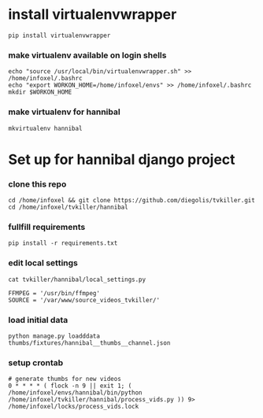 # install virtualenvwrapper

`pip install virtualenvwrapper`

### make virtualenv available on login shells

```
echo "source /usr/local/bin/virtualenvwrapper.sh" >> /home/infoxel/.bashrc
echo "export WORKON_HOME=/home/infoxel/envs" >> /home/infoxel/.bashrc
mkdir $WORKON_HOME
```

### make virtualenv for hannibal

`mkvirtualenv hannibal`

# Set up for hannibal django project

### clone this repo

```
cd /home/infoxel && git clone https://github.com/diegolis/tvkiller.git
cd /home/infoxel/tvkiller/hannibal
```

### fullfill requirements
`pip install -r requirements.txt`

### edit local settings

```
cat tvkiller/hannibal/local_settings.py

FFMPEG = '/usr/bin/ffmpeg'
SOURCE = '/var/www/source_videos_tvkiller/'
```

### load initial data

`python manage.py loadddata thumbs/fixtures/hannibal__thumbs__channel.json`


### setup crontab


```
# generate thumbs for new videos
0 * * * * ( flock -n 9 || exit 1; ( /home/infoxel/envs/hannibal/bin/python /home/infoxel/tvkiller/hannibal/process_vids.py )) 9> /home/infoxel/locks/process_vids.lock
```

